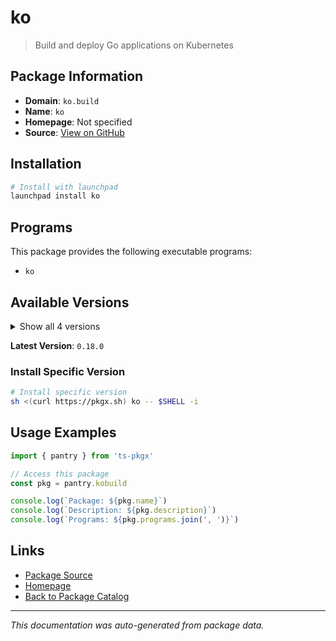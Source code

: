 # ko

> Build and deploy Go applications on Kubernetes

## Package Information

- **Domain**: `ko.build`
- **Name**: `ko`
- **Homepage**: Not specified
- **Source**: [View on GitHub](https://github.com/pkgxdev/pantry/tree/main/projects/ko.build/package.yml)

## Installation

```bash
# Install with launchpad
launchpad install ko
```

## Programs

This package provides the following executable programs:

- `ko`

## Available Versions

<details>
<summary>Show all 4 versions</summary>

- `0.18.0`, `0.17.1`, `0.17.0`, `0.16.0`

</details>

**Latest Version**: `0.18.0`

### Install Specific Version

```bash
# Install specific version
sh <(curl https://pkgx.sh) ko -- $SHELL -i
```

## Usage Examples

```typescript
import { pantry } from 'ts-pkgx'

// Access this package
const pkg = pantry.kobuild

console.log(`Package: ${pkg.name}`)
console.log(`Description: ${pkg.description}`)
console.log(`Programs: ${pkg.programs.join(', ')}`)
```

## Links

- [Package Source](https://github.com/pkgxdev/pantry/tree/main/projects/ko.build/package.yml)
- [Homepage](#)
- [Back to Package Catalog](../package-catalog.md)

---

*This documentation was auto-generated from package data.*
